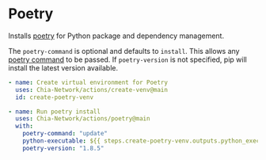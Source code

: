 # Poetry

Installs [poetry](https://python-poetry.org/) for Python package and dependency management.

The `poetry-command` is optional and defaults to `install`. This allows any [poetry command](https://python-poetry.org/docs/cli/) to be passed.  If `poetry-version` is not specified, pip will install the latest version available. 

```yaml
- name: Create virtual environment for Poetry
  uses: Chia-Network/actions/create-venv@main
  id: create-poetry-venv

- name: Run poetry install
  uses: Chia-Network/actions/poetry@main
  with:
    poetry-command: "update"
    python-executable: ${{ steps.create-poetry-venv.outputs.python_executable }}
    poetry-version: "1.8.5"
```
